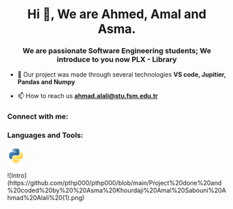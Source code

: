 <h1 align="center">Hi 👋, We are Ahmed, Amal and Asma.</h1>
<h3 align="center">We are passionate Software Engineering students; We introduce to you now PLX - Library</h3>

- 🔭 Our project was made through several technologies **VS code, Jupitier, Pandas and Numpy**

- 📫 How to reach us **ahmad.alali@stu.fsm.edu.tr**

<h3 align="left">Connect with me:</h3>
<p align="left">
</p>

<h3 align="left">Languages and Tools:</h3>
<p align="left"> <a href="https://www.python.org" target="_blank" rel="noreferrer"> <img src="https://raw.githubusercontent.com/devicons/devicon/master/icons/python/python-original.svg" alt="python" width="40" height="40"/> </a> </p>
![Intro](https://github.com/pthp000/pthp000/blob/main/Project%20done%20and%20coded%20by%20%20Asma%20Khourdaji%20Amal%20Sabouni%20Ahmad%20Alali%20(1).png)
